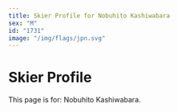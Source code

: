 ```yaml
---
title: Skier Profile for Nobuhito Kashiwabara
sex: "M"
id: "1731"
image: "/img/flags/jpn.svg" 
---
```


# Skier Profile

This page is for: Nobuhito Kashiwabara.
    